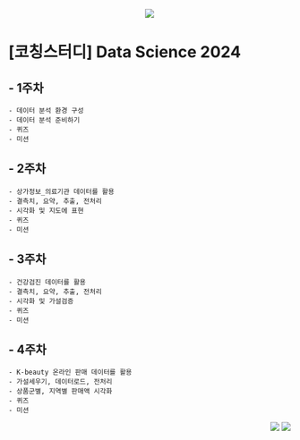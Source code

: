 <p align="center">
    <img src="https://github.com/user-attachments/assets/6510a691-eb84-4824-b2f5-a8bc00b12f3c">
</p>

# [코칭스터디] Data Science 2024

## - 1주차
    - 데이터 분석 환경 구성
    - 데이터 분석 준비하기
    - 퀴즈
    - 미션

## - 2주차
    - 상가정보_의료기관 데이터를 활용
    - 결측치, 요약, 추출, 전처리
    - 시각화 및 지도에 표현
    - 퀴즈
    - 미션

## - 3주차
    - 건강검진 데이터를 활용
    - 결측치, 요약, 추출, 전처리
    - 시각화 및 가설검증
    - 퀴즈
    - 미션

## - 4주차
    - K-beauty 온라인 판매 데이터를 활용
    - 가설세우기, 데이터로드, 전처리
    - 상품군별, 지역별 판매액 시각화
    - 퀴즈
    - 미션

<p align="right">
    <img src="https://img.shields.io/badge/python-3670A0?style=for-the-badge&logo=python&logoColor=ffdd54">
    <img src="https://img.shields.io/badge/jupyter-%23FA0F00.svg?style=for-the-badge&logo=jupyter&logoColor=white">
</p>
